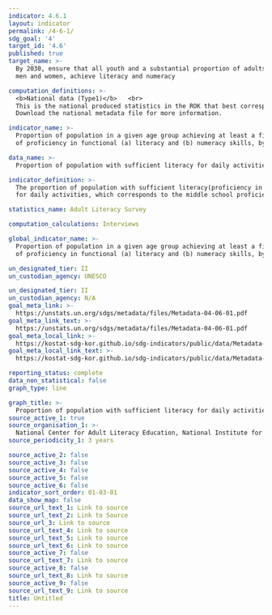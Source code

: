 ```yaml
---
indicator: 4.6.1
layout: indicator
permalink: /4-6-1/
sdg_goal: '4'
target_id: '4.6'
published: true
target_name: >-
  By 2030, ensure that all youth and a substantial proportion of adults, both
  men and women, achieve literacy and numeracy

computation_definitions: >-
  <b>National data (Type1)</b>   <br>
  This is the national produced statistics in the ROK that best corresponds to the definition of UN SDGs indicators. <br>
  Download the national metadata file for more information.

indicator_name: >-
  Proportion of population in a given age group achieving at least a fixed level
  of proficiency in functional (a) literacy and (b) numeracy skills, by sex

data_name: >-
  Proportion of population with sufficient literacy for daily activities

indicator_definition: >-
  The proportion of population with sufficient literacy(proficiency in reading, writing, calculating, etc.)
  for daily activities, which corresponds to the middle school proficiency level

statistics_name: Adult Literacy Survey 

computation_calculations: Interviews

global_indicator_name: >-
  Proportion of population in a given age group achieving at least a fixed level
  of proficiency in functional (a) literacy and (b) numeracy skills, by sex

un_designated_tier: II
un_custodian_agency: UNESCO

un_designated_tier: II
un_custodian_agency: N/A
goal_meta_link: >-
  https://unstats.un.org/sdgs/metadata/files/Metadata-04-06-01.pdf   
goal_meta_link_text: >-
  https://unstats.un.org/sdgs/metadata/files/Metadata-04-06-01.pdf   
goal_meta_local_link: >-
  https://kostat-sdg-kor.github.io/sdg-indicators/public/data/Metadata-04-06-01_ENG.pdf
goal_meta_local_link_text: >-
  https://kostat-sdg-kor.github.io/sdg-indicators/public/data/Metadata-04-06-01_ENG.pdf

reporting_status: complete
data_non_statistical: false
graph_type: line

graph_title: >-
  Proportion of population with sufficient literacy for daily activities
source_active_1: true
source_organisation_1: >-
  National Center for Adult Literacy Education, National Institute for Lifelong Education
source_periodicity_1: 3 years

source_active_2: false
source_active_3: false
source_active_4: false
source_active_5: false
source_active_6: false
indicator_sort_order: 01-03-01
data_show_map: false
source_url_text_1: Link to source
source_url_text_2: Link to Source
source_url_3: Link to source
source_url_text_4: Link to source
source_url_text_5: Link to source
source_url_text_6: Link to source
source_active_7: false
source_url_text_7: Link to source
source_active_8: false
source_url_text_8: Link to source
source_active_9: false
source_url_text_9: Link to source
title: Untitled
---
```

